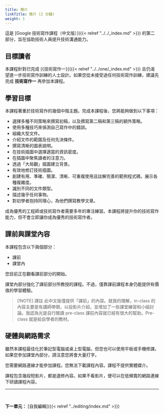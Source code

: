 ```yaml
---
title: 簡介
linkTitle: 簡介 (2 分鐘)
weight: 1
---
```


這是 [Google 技術寫作課程（中文版）]({{< relref "../../_index.md" >}}) 的第二部分，旨在協助技術人員提升技術溝通能力。

## 目標讀者

本課程針對已完成 [《技術寫作一》]({{< relref "../../one/_index.md" >}}) 且仍渴望進一步技術寫作訓練的人士設計。如果您從未接受過任何技術寫作訓練，建議先完成 **技術寫作一** 再參加本課程。

## 學習目標

本課程著重於技術寫作的幾個中階主題。完成本課程後，您將能夠做到以下事項：

- 選擇多種不同策略來撰寫初稿，以及撰寫第二稿和第三稿的額外策略。
- 使用多種技巧來偵測自己寫作中的錯誤。
- 組織大型文件。
- 介紹文件的範圍及任何先決條件。
- 撰寫清晰的圖表說明。
- 在技術插圖中選擇適當的資訊密度。
- 在插圖中聚焦讀者的注意力。
- 透過「大局觀」插圖建立背景。
- 有效地修訂技術插圖。
- 創建有用、準確、簡潔、清晰、可重複使用且註解完善的範例程式碼，展示各種複雜度。
- 識別不同的文件類型。
- 描述幾乎任何事物。
- 對初學者抱持同理心，為他們撰寫教學文章。

成為優秀的工程師或技術寫作者需要多年的專注練習。本課程將提升你的技術寫作能力，但不會立即讓你成為優秀的技術寫作者。

## 課前與課堂內容

本課程包含以下兩個部分：

- 課前
- 課堂內

您目前正在觀看課前部分的開始。

課堂內部分強化了課前部分所教授的課程。不過，僅靠課前課程本身仍能提供有價值的學習體驗。

> [!NOTE] 譯註
> 此中文版僅提供「課前」的內容。就我的理解，in-class 的內容主要是有講師帶領，以投影片介紹，並增加了一些課堂練習和小組討論。我認為光是自行閱讀 pre-class 課前內容就已經有很大的幫助。Pre-class 就是給自學者的教材。

## 硬體與網路需求

雖然本課程最佳化於筆記型電腦或桌上型電腦，但您也可以使用平板或手機修課。如果您參加課堂內部分，請注意您將會大量打字。

您需要網路連線才能參加課程。您無法下載課程內容。課程不提供實體媒介。

課程包含幾段短影片，都是選修內容。如果不看影片，便可以在低頻寬的網路連線下研讀課程內容。

---

<br />

**下一單元：** [自我編輯]({{< relref "../editing/index.md" >}})
